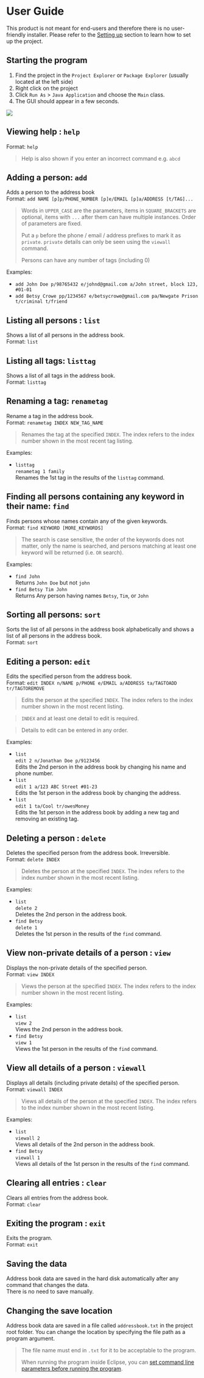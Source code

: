 # User Guide

This product is not meant for end-users and therefore there is no user-friendly installer. 
Please refer to the [Setting up](DeveloperGuide.md#setting-up) section to learn how to set up the project.

## Starting the program

1. Find the project in the `Project Explorer` or `Package Explorer` (usually located at the left side)
2. Right click on the project
3. Click `Run As` > `Java Application` and choose the `Main` class.
4. The GUI should appear in a few seconds.

<img src="images/Ui.png">

## Viewing help : `help`
Format: `help`

> Help is also shown if you enter an incorrect command e.g. `abcd`
 
## Adding a person: `add`
Adds a person to the address book<br>
Format: `add NAME [p]p/PHONE_NUMBER [p]e/EMAIL [p]a/ADDRESS [t/TAG]...` 
 
> Words in `UPPER_CASE` are the parameters, items in `SQUARE_BRACKETS` are optional, 
> items with `...` after them can have multiple instances. Order of parameters are fixed. 
> 
> Put a `p` before the phone / email / address prefixes to mark it as `private`. `private` details can only
> be seen using the `viewall` command.
> 
> Persons can have any number of tags (including 0)

Examples: 
* `add John Doe p/98765432 e/johnd@gmail.com a/John street, block 123, #01-01`
* `add Betsy Crowe pp/1234567 e/betsycrowe@gmail.com pa/Newgate Prison t/criminal t/friend`

## Listing all persons : `list`
Shows a list of all persons in the address book.<br>
Format: `list`

## Listing all tags: `listtag`
Shows a list of all tags in the address book.<br>
Format: `listtag`

## Renaming a tag: `renametag`
Rename a tag in the address book.<br>
Format: `renametag INDEX NEW_TAG_NAME`

> Renames the tag at the specified `INDEX`. 
  The index refers to the index number shown in the most recent tag listing.

Examples: 
* `listtag`<br>
  `renametag 1 family`<br>
  Renames the 1st tag in the results of the `listtag` command.

## Finding all persons containing any keyword in their name: `find`
Finds persons whose names contain any of the given keywords.<br>
Format: `find KEYWORD [MORE_KEYWORDS]`

> The search is case sensitive, the order of the keywords does not matter, only the name is searched, 
and persons matching at least one keyword will be returned (i.e. `OR` search).

Examples: 
* `find John`<br>
  Returns `John Doe` but not `john`
* `find Betsy Tim John`<br>
  Returns Any person having names `Betsy`, `Tim`, or `John`
  
## Sorting all persons: `sort`
Sorts the list of all persons in the address book alphabetically and shows a list of all persons in the address book.<br>
Format: `sort`   

## Editing a person: `edit`
Edits the specified person from the address book.<br>
Format: `edit INDEX n/NAME p/PHONE e/EMAIL a/ADDRESS ta/TAGTOADD tr/TAGTOREMOVE`

> Edits the person at the specified `INDEX`. 
  The index refers to the index number shown in the most recent listing.

> `INDEX` and at least one detail to edit is required.

> Details to edit can be entered in any order.

Examples:
* `list`<br>
  `edit 2 n/Jonathan Doe p/9123456`<br>
  Edits the 2nd person in the address book by changing his name and phone number.
* `list`<br>
  `edit 1 a/123 ABC Street #01-23`<br>
  Edits the 1st person in the address book by changing the address.
* `list`<br>
  `edit 1 ta/Cool tr/owesMoney`<br>
  Edits the 1st person in the address book by adding a new tag and removing an existing tag.

## Deleting a person : `delete`
Deletes the specified person from the address book. Irreversible.<br>
Format: `delete INDEX`

> Deletes the person at the specified `INDEX`. 
  The index refers to the index number shown in the most recent listing.

Examples: 
* `list`<br>
  `delete 2`<br>
  Deletes the 2nd person in the address book.
* `find Betsy`<br> 
  `delete 1`<br>
  Deletes the 1st person in the results of the `find` command.

## View non-private details of a person : `view`
Displays the non-private details of the specified person.<br>
Format: `view INDEX`

> Views the person at the specified `INDEX`. 
  The index refers to the index number shown in the most recent listing.

Examples: 
* `list`<br>
  `view 2`<br>
  Views the 2nd person in the address book.
* `find Betsy` <br> 
  `view 1`<br>
  Views the 1st person in the results of the `find` command.

## View all details of a person : `viewall`
Displays all details (including private details) of the specified person.<br>
Format: `viewall INDEX`

> Views all details of the person at the specified `INDEX`. 
  The index refers to the index number shown in the most recent listing.

Examples: 
* `list`<br>
  `viewall 2`<br>
  Views all details of the 2nd person in the address book.
* `find Betsy`<br> 
  `viewall 1`<br>
  Views all details of the 1st person in the results of the `find` command.

## Clearing all entries : `clear`
Clears all entries from the address book.<br>
Format: `clear`  

## Exiting the program : `exit`
Exits the program.<br>
Format: `exit`  

## Saving the data 
Address book data are saved in the hard disk automatically after any command that changes the data.<br>
There is no need to save manually.

## Changing the save location
Address book data are saved in a file called `addressbook.txt` in the project root folder.
You can change the location by specifying the file path as a program argument.<br>

> The file name must end in `.txt` for it to be acceptable to the program.
>
> When running the program inside Eclipse, you can 
  [set command line parameters before running the program](http://stackoverflow.com/questions/7574543/how-to-pass-console-arguments-to-application-in-eclipse).
